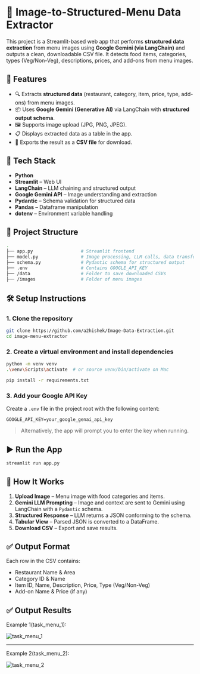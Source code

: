 # 🧾 Image-to-Structured-Menu Data Extractor

This project is a Streamlit-based web app that performs **structured data extraction** from menu images using **Google Gemini (via LangChain)** and outputs a clean, downloadable CSV file. It detects food items, categories, types (Veg/Non-Veg), descriptions, prices, and add-ons from menu images.



## 📌 Features

* 🔍 Extracts **structured data** (restaurant, category, item, price, type, add-ons) from menu images.
* 📦 Uses **Google Gemini (Generative AI)** via LangChain with **structured output schema**.
* 🖼️ Supports image upload (JPG, PNG, JPEG).
* 📋 Displays extracted data as a table in the app.
* 💾 Exports the result as a **CSV file** for download.



## 🧠 Tech Stack

* **Python**
* **Streamlit** – Web UI
* **LangChain** – LLM chaining and structured output
* **Google Gemini API** – Image understanding and extraction
* **Pydantic** – Schema validation for structured data
* **Pandas** – Dataframe manipulation
* **dotenv** – Environment variable handling



## 📁 Project Structure

```bash
.
├── app.py                  # Streamlit frontend
├── model.py                # Image processing, LLM calls, data transformation
├── schema.py               # Pydantic schema for structured output
├── .env                    # Contains GOOGLE_API_KEY
├── /data                   # Folder to save downloaded CSVs
├── /images                 # Folder of menu images
```



## 🛠️ Setup Instructions

### 1. Clone the repository

```bash
git clone https://github.com/a2hishek/Image-Data-Extraction.git
cd image-menu-extractor
```

### 2. Create a virtual environment and install dependencies

```bash
python -m venv venv
.\venv\Scripts\activate  # or source venv/bin/activate on Mac

pip install -r requirements.txt
```

### 3. Add your Google API Key

Create a `.env` file in the project root with the following content:

```
GOOGLE_API_KEY=your_google_genai_api_key
```

> Alternatively, the app will prompt you to enter the key when running.


## ▶️ Run the App

```bash
streamlit run app.py
```



## 🧪 How It Works

1. **Upload Image** – Menu image with food categories and items.
2. **Gemini LLM Prompting** – Image and context are sent to Gemini using LangChain with a `Pydantic` schema.
3. **Structured Response** – LLM returns a JSON conforming to the schema.
4. **Tabular View** – Parsed JSON is converted to a DataFrame.
5. **Download CSV** – Export and save results.



## ✅ Output Format

Each row in the CSV contains:

* Restaurant Name & Area
* Category ID & Name
* Item ID, Name, Description, Price, Type (Veg/Non-Veg)
* Add-on Name & Price (if any)



## ✅ Output Results

Example 1(task_menu_1):

![task_menu_1](https://github.com/user-attachments/assets/610ff99a-b36e-466c-ad37-5f095c0e06d9)

---

Example 2(task_menu_2):

![task_menu_2](https://github.com/user-attachments/assets/8226019c-67c7-4474-a7fb-97c3940d5724)




